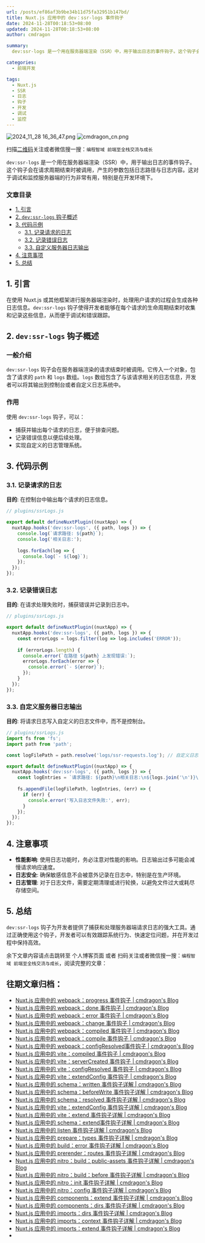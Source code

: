 ```yaml
---
url: /posts/ef86af3b9be34b11d75fa32951b147bd/
title: Nuxt.js 应用中的 dev：ssr-logs 事件钩子
date: 2024-11-28T00:18:53+08:00
updated: 2024-11-28T00:18:53+08:00
author: cmdragon

summary:
  dev:ssr-logs 是一个用在服务器端渲染（SSR）中，用于输出日志的事件钩子。这个钩子会在请求周期结束时被调用，产生的参数包括日志路径与日志内容。这对于调试和监控服务器端的行为非常有用，特别是在开发环境下。

categories:
  - 前端开发

tags:
  - Nuxt.js
  - SSR
  - 日志
  - 钩子
  - 开发
  - 调试
  - 监控
---
```


<img src="/images/2024_11_28 16_36_47.png" title="2024_11_28 16_36_47.png" alt="2024_11_28 16_36_47.png"/>


<img src="https://api2.cmdragon.cn/upload/cmder/20250304_012821924.jpg" title="cmdragon_cn.png" alt="cmdragon_cn.png"/>


扫描[二维码](https://api2.cmdragon.cn/upload/cmder/20250304_012821924.jpg)关注或者微信搜一搜：`编程智域 前端至全栈交流与成长`

`dev:ssr-logs` 是一个用在服务器端渲染（SSR）中，用于输出日志的事件钩子。这个钩子会在请求周期结束时被调用，产生的参数包括日志路径与日志内容。这对于调试和监控服务器端的行为非常有用，特别是在开发环境下。


### 文章目录

- [1. 引言](#1-引言)
- [2. `dev:ssr-logs` 钩子概述](#2-devssr-logs-钩子概述)
- [3. 代码示例](#3-代码示例)
  - [3.1. 记录请求的日志](#31-记录请求的日志)
  - [3.2. 记录错误日志](#32-记录错误日志)
  - [3.3. 自定义服务器日志输出](#33-自定义服务器日志输出)
- [4. 注意事项](#4-注意事项)
- [5. 总结](#5-总结)

## 1. 引言

在使用 Nuxt.js 或其他框架进行服务器端渲染时，处理用户请求的过程会生成各种日志信息。`dev:ssr-logs` 钩子使得开发者能够在每个请求的生命周期结束时收集和记录这些信息，从而便于调试和错误跟踪。

## 2. `dev:ssr-logs` 钩子概述

### 一般介绍

`dev:ssr-logs` 钩子会在服务器端渲染的请求结束时被调用。它传入一个对象，包含了请求的 `path` 和 `logs` 数组。`logs` 数组包含了与该请求相关的日志信息，开发者可以将其输出到控制台或者自定义日志系统中。

### 作用

使用 `dev:ssr-logs` 钩子，可以：
- 捕获并输出每个请求的日志，便于排查问题。
- 记录错误信息以便后续处理。
- 实现自定义的日志管理系统。

## 3. 代码示例

### 3.1. 记录请求的日志

**目的**: 在控制台中输出每个请求的日志信息。

```javascript
// plugins/ssrLogs.js

export default defineNuxtPlugin((nuxtApp) => {
  nuxtApp.hooks('dev:ssr-logs', ({ path, logs }) => {
    console.log(`请求路径: ${path}`);
    console.log('相关日志:');
    
    logs.forEach(log => {
      console.log(`- ${log}`);
    });
  });
});
```

### 3.2. 记录错误日志

**目的**: 在请求处理失败时，捕获错误并记录到日志中。

```javascript
// plugins/ssrLogs.js

export default defineNuxtPlugin((nuxtApp) => {
  nuxtApp.hooks('dev:ssr-logs', ({ path, logs }) => {
    const errorLogs = logs.filter(log => log.includes('ERROR'));
    
    if (errorLogs.length) {
      console.error(`在路径 ${path} 上发现错误:`);
      errorLogs.forEach(error => {
        console.error(`- ${error}`);
      });
    }
  });
});
```

### 3.3. 自定义服务器日志输出

**目的**: 将请求日志写入自定义的日志文件中，而不是控制台。

```javascript
// plugins/ssrLogs.js
import fs from 'fs';
import path from 'path';

const logFilePath = path.resolve('logs/ssr-requests.log'); // 自定义日志文件路径

export default defineNuxtPlugin((nuxtApp) => {
  nuxtApp.hooks('dev:ssr-logs', ({ path, logs }) => {
    const logEntries = `请求路径: ${path}\n相关日志:\n${logs.join('\n')}\n\n`;
    
    fs.appendFile(logFilePath, logEntries, (err) => {
      if (err) {
        console.error('写入日志文件失败:', err);
      }
    });
  });
});
```

## 4. 注意事项

- **性能影响**: 使用日志功能时，务必注意对性能的影响。日志输出过多可能会减慢请求响应速度。
- **日志安全**: 确保敏感信息不会被意外记录在日志中，特别是在生产环境。
- **日志管理**: 对于日志文件，需要定期清理或进行轮换，以避免文件过大或耗尽存储空间。

## 5. 总结

`dev:ssr-logs` 钩子为开发者提供了捕获和处理服务器端请求日志的强大工具。通过正确使用这个钩子，开发者可以有效跟踪系统行为、快速定位问题，并在开发过程中保持高效。

余下文章内容请点击跳转至 个人博客页面 或者 扫码关注或者微信搜一搜：`编程智域 前端至全栈交流与成长`，阅读完整的文章：

## 往期文章归档：

- [Nuxt.js 应用中的 webpack：progress 事件钩子 | cmdragon's Blog](https://blog.cmdragon.cn/posts/47b46cd0c184932afc8428cccb2e3bc8/)
- [Nuxt.js 应用中的 webpack：done 事件钩子 | cmdragon's Blog](https://blog.cmdragon.cn/posts/4d17f3c1bc0c28b6f117688edab9cd9a/)
- [Nuxt.js 应用中的 webpack：error 事件钩子 | cmdragon's Blog](https://blog.cmdragon.cn/posts/8de760bec83aa6eedb15a70959e37ac5/)
- [Nuxt.js 应用中的 webpack：change 事件钩子 | cmdragon's Blog](https://blog.cmdragon.cn/posts/871f2adb90d3346f48ea362ee434cee3/)
- [Nuxt.js 应用中的 webpack：compiled 事件钩子 | cmdragon's Blog](https://blog.cmdragon.cn/posts/077a6b701325cff54c081bf5946d5477/)
- [Nuxt.js 应用中的 webpack：compile 事件钩子 | cmdragon's Blog](https://blog.cmdragon.cn/posts/375bd210d2c7634b026886f4fd5e7ff0/)
- [Nuxt.js 应用中的 webpack：configResolved事件钩子 | cmdragon's Blog](https://blog.cmdragon.cn/posts/c9d5ec8a241258b72058270c7c4a22e5/)
- [Nuxt.js 应用中的 vite：compiled 事件钩子 | cmdragon's Blog](https://blog.cmdragon.cn/posts/6dd7282f615a7b4b910a0e0fe71c9882/)
- [Nuxt.js 应用中的 vite：serverCreated 事件钩子 | cmdragon's Blog](https://blog.cmdragon.cn/posts/29cac3fa837d4b767f01a77d6adc60e1/)
- [Nuxt.js 应用中的 vite：configResolved 事件钩子 | cmdragon's Blog](https://blog.cmdragon.cn/posts/2d9f94579481d38e0e9a7569cdfc31cb/)
- [Nuxt.js 应用中的 vite：extendConfig 事件钩子 | cmdragon's Blog](https://blog.cmdragon.cn/posts/6bbb5474e945ea9d9a79c6cfcb6ec585/)
- [Nuxt.js 应用中的 schema：written 事件钩子详解 | cmdragon's Blog](https://blog.cmdragon.cn/posts/bbc449caa5e31f1084aed152323c2758/)
- [Nuxt.js 应用中的 schema：beforeWrite 事件钩子详解 | cmdragon's Blog](https://blog.cmdragon.cn/posts/9303f1529d95797ca3241f21e2fbc34d/)
- [Nuxt.js 应用中的 schema：resolved 事件钩子详解 | cmdragon's Blog](https://blog.cmdragon.cn/posts/0a60978d2ce7bbcd5b86f9de0e5c99e2/)
- [Nuxt.js 应用中的 vite：extendConfig 事件钩子详解 | cmdragon's Blog](https://blog.cmdragon.cn/posts/7f2f4ee1ef433b4a19daa99da7bd9f07/)
- [Nuxt.js 应用中的 vite：extend 事件钩子详解 | cmdragon's Blog](https://blog.cmdragon.cn/posts/cdba81aa5bb32dcc233a8bd29adee923/)
- [Nuxt.js 应用中的 schema：extend事件钩子详解 | cmdragon's Blog](https://blog.cmdragon.cn/posts/b1d6a0b2258a699dc8415d298eecab45/)
- [Nuxt.js 应用中的 listen 事件钩子详解 | cmdragon's Blog](https://blog.cmdragon.cn/posts/59f320ae722d9803c0c4eb42ccb295b2/)
- [Nuxt.js 应用中的 prepare：types 事件钩子详解 | cmdragon's Blog](https://blog.cmdragon.cn/posts/68419c6dd94db64cbb46673ab19a5146/)
- [Nuxt.js 应用中的 build：error 事件钩子详解 | cmdragon's Blog](https://blog.cmdragon.cn/posts/4a5e09829cf63001943fc481d69e01e0/)
- [Nuxt.js 应用中的 prerender：routes 事件钩子详解 | cmdragon's Blog](https://blog.cmdragon.cn/posts/7a11deaf9e3d140fd18d7ad3cde4b9d7/)
- [Nuxt.js 应用中的 nitro：build：public-assets 事件钩子详解 | cmdragon's Blog](https://blog.cmdragon.cn/posts/271508b42bc005f41e4fa31830a84e83/)
- [Nuxt.js 应用中的 nitro：build：before 事件钩子详解 | cmdragon's Blog](https://blog.cmdragon.cn/posts/a2820600faa85b49967d91cb7617c284/)
- [Nuxt.js 应用中的 nitro：init 事件钩子详解 | cmdragon's Blog](https://blog.cmdragon.cn/posts/a8d7636d5643bafcee2bcc1767dcfa3b/)
- [Nuxt.js 应用中的 nitro：config 事件钩子详解 | cmdragon's Blog](https://blog.cmdragon.cn/posts/927aa434dc4886c8c357c9000e072b19/)
- [Nuxt.js 应用中的 components：extend 事件钩子详解 | cmdragon's Blog](https://blog.cmdragon.cn/posts/1189b069abd2cfe9869abbbb4f7f340b/)
- [Nuxt.js 应用中的 components：dirs 事件钩子详解 | cmdragon's Blog](https://blog.cmdragon.cn/posts/06467028093d81da701fced5b84150cb/)
- [Nuxt.js 应用中的 imports：dirs 事件钩子详解 | cmdragon's Blog](https://blog.cmdragon.cn/posts/d59459d9a47584d99ecdca9732024835/)
- [Nuxt.js 应用中的 imports：context 事件钩子详解 | cmdragon's Blog](https://blog.cmdragon.cn/posts/e94c7e1071e2541e95713c53eafd79ef/)
- [Nuxt.js 应用中的 imports：extend 事件钩子详解 | cmdragon's Blog](https://blog.cmdragon.cn/posts/1d6dcd3025621c288fddb7d17465133c/)
-


